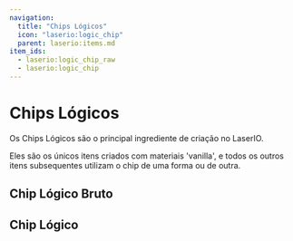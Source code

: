 ```yaml
---
navigation:
  title: "Chips Lógicos"
  icon: "laserio:logic_chip"
  parent: laserio:items.md
item_ids:
  - laserio:logic_chip_raw
  - laserio:logic_chip
---
```


# Chips Lógicos

Os Chips Lógicos são o principal ingrediente de criação no LaserIO. 

Eles são os únicos itens criados com materiais 'vanilla', e todos os outros itens subsequentes utilizam o chip de uma forma ou de outra.

## Chip Lógico Bruto



<Recipe id="laserio:logic_chip_raw" />

## Chip Lógico



<Recipe id="laserio:logic_chip" />

